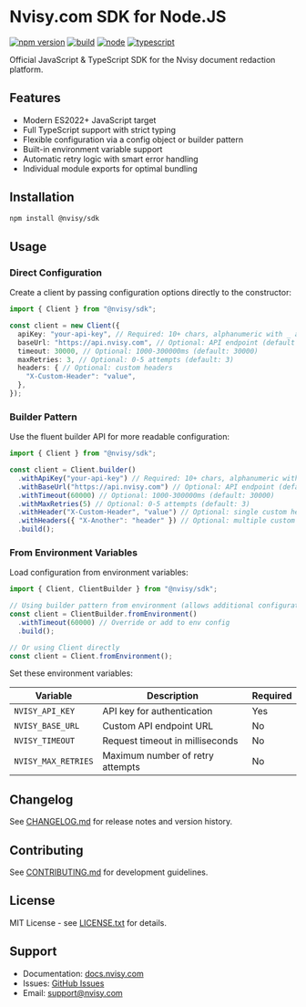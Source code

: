 # Nvisy.com SDK for Node.JS

[![npm version](https://img.shields.io/npm/v/@nvisy/sdk?color=000000&style=flat-square)](https://www.npmjs.com/package/@nvisy/sdk)
[![build](https://img.shields.io/github/actions/workflow/status/nvisycom/sdk/build.yml?branch=main&color=000000&style=flat-square)](https://github.com/nvisycom/sdk/actions/workflows/build.yml)
[![node](https://img.shields.io/badge/node-%3E%3D20.0.0-000000?style=flat-square&logo=node.js&logoColor=white)](https://nodejs.org/)
[![typescript](https://img.shields.io/badge/TypeScript-5.9+-000000?style=flat-square&logo=typescript&logoColor=white)](https://www.typescriptlang.org/)

Official JavaScript & TypeScript SDK for the Nvisy document redaction platform.

## Features

- Modern ES2022+ JavaScript target
- Full TypeScript support with strict typing
- Flexible configuration via a config object or builder pattern
- Built-in environment variable support
- Automatic retry logic with smart error handling
- Individual module exports for optimal bundling

## Installation

```bash
npm install @nvisy/sdk
```

## Usage

### Direct Configuration

Create a client by passing configuration options directly to the constructor:

```typescript
import { Client } from "@nvisy/sdk";

const client = new Client({
  apiKey: "your-api-key", // Required: 10+ chars, alphanumeric with _ and -
  baseUrl: "https://api.nvisy.com", // Optional: API endpoint (default shown)
  timeout: 30000, // Optional: 1000-300000ms (default: 30000)
  maxRetries: 3, // Optional: 0-5 attempts (default: 3)
  headers: { // Optional: custom headers
    "X-Custom-Header": "value",
  },
});
```

### Builder Pattern

Use the fluent builder API for more readable configuration:

```typescript
import { Client } from "@nvisy/sdk";

const client = Client.builder()
  .withApiKey("your-api-key") // Required: 10+ chars, alphanumeric with _ and -
  .withBaseUrl("https://api.nvisy.com") // Optional: API endpoint (default shown)
  .withTimeout(60000) // Optional: 1000-300000ms (default: 30000)
  .withMaxRetries(5) // Optional: 0-5 attempts (default: 3)
  .withHeader("X-Custom-Header", "value") // Optional: single custom header
  .withHeaders({ "X-Another": "header" }) // Optional: multiple custom headers
  .build();
```

### From Environment Variables

Load configuration from environment variables:

```typescript
import { Client, ClientBuilder } from "@nvisy/sdk";

// Using builder pattern from environment (allows additional configuration)
const client = ClientBuilder.fromEnvironment()
  .withTimeout(60000) // Override or add to env config
  .build();

// Or using Client directly
const client = Client.fromEnvironment();
```

Set these environment variables:

| Variable            | Description                      | Required |
| ------------------- | -------------------------------- | -------- |
| `NVISY_API_KEY`     | API key for authentication       | Yes      |
| `NVISY_BASE_URL`    | Custom API endpoint URL          | No       |
| `NVISY_TIMEOUT`     | Request timeout in milliseconds  | No       |
| `NVISY_MAX_RETRIES` | Maximum number of retry attempts | No       |

## Changelog

See [CHANGELOG.md](CHANGELOG.md) for release notes and version history.

## Contributing

See [CONTRIBUTING.md](CONTRIBUTING.md) for development guidelines.

## License

MIT License - see [LICENSE.txt](LICENSE.txt) for details.

## Support

- Documentation: [docs.nvisy.com](https://docs.nvisy.com)
- Issues: [GitHub Issues](https://github.com/nvisycom/sdk/issues)
- Email: [support@nvisy.com](mailto:support@nvisy.com)
